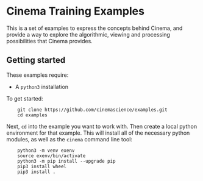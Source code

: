 # Cinema Training Examples

This is a set of examples to express the concepts behind Cinema, and provide a way to explore the algorithmic, viewing and processing possibilities that Cinema provides.


## Getting started

These examples require:

- A `python3` installation

To get started:

```
    git clone https://github.com/cinemascience/examples.git
    cd examples
```

Next, `cd` into the example you want to work with. Then create a local python environment for that example. This will install all of the necessary python modules, as well as the `cinema` command line tool:

```
    python3 -m venv exenv
    source exenv/bin/activate
    python3 -m pip install --upgrade pip
    pip3 install wheel
    pip3 install .
```
